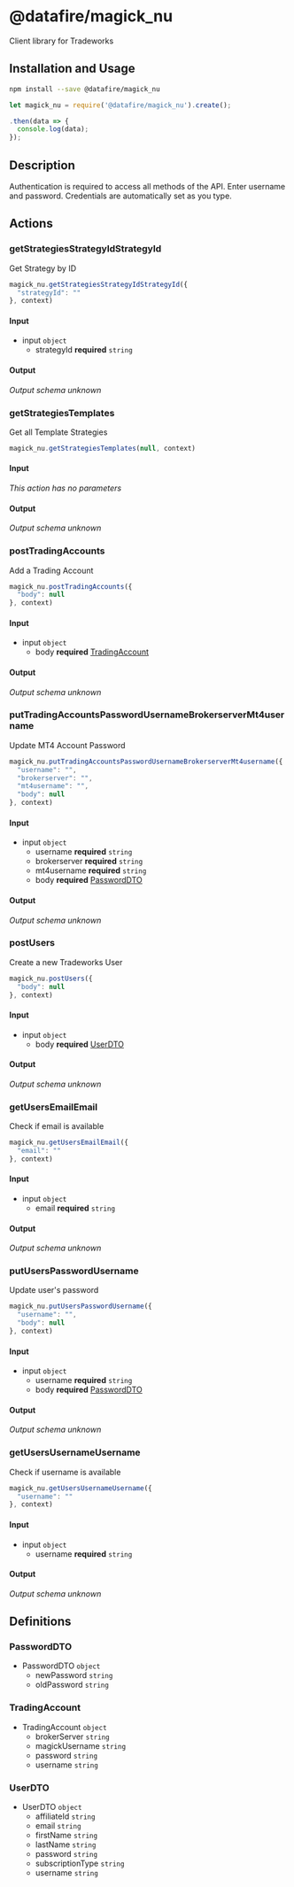 # @datafire/magick_nu

Client library for Tradeworks

## Installation and Usage
```bash
npm install --save @datafire/magick_nu
```
```js
let magick_nu = require('@datafire/magick_nu').create();

.then(data => {
  console.log(data);
});
```

## Description

Authentication is required to access all methods of the API. Enter username and password.
                Credentials are automatically set as you type.

## Actions

### getStrategiesStrategyIdStrategyId
Get Strategy by ID


```js
magick_nu.getStrategiesStrategyIdStrategyId({
  "strategyId": ""
}, context)
```

#### Input
* input `object`
  * strategyId **required** `string`

#### Output
*Output schema unknown*

### getStrategiesTemplates
Get all Template Strategies


```js
magick_nu.getStrategiesTemplates(null, context)
```

#### Input
*This action has no parameters*

#### Output
*Output schema unknown*

### postTradingAccounts
Add a Trading Account


```js
magick_nu.postTradingAccounts({
  "body": null
}, context)
```

#### Input
* input `object`
  * body **required** [TradingAccount](#tradingaccount)

#### Output
*Output schema unknown*

### putTradingAccountsPasswordUsernameBrokerserverMt4username
Update MT4 Account Password


```js
magick_nu.putTradingAccountsPasswordUsernameBrokerserverMt4username({
  "username": "",
  "brokerserver": "",
  "mt4username": "",
  "body": null
}, context)
```

#### Input
* input `object`
  * username **required** `string`
  * brokerserver **required** `string`
  * mt4username **required** `string`
  * body **required** [PasswordDTO](#passworddto)

#### Output
*Output schema unknown*

### postUsers
Create a new Tradeworks User


```js
magick_nu.postUsers({
  "body": null
}, context)
```

#### Input
* input `object`
  * body **required** [UserDTO](#userdto)

#### Output
*Output schema unknown*

### getUsersEmailEmail
Check if email is available


```js
magick_nu.getUsersEmailEmail({
  "email": ""
}, context)
```

#### Input
* input `object`
  * email **required** `string`

#### Output
*Output schema unknown*

### putUsersPasswordUsername
Update user's password


```js
magick_nu.putUsersPasswordUsername({
  "username": "",
  "body": null
}, context)
```

#### Input
* input `object`
  * username **required** `string`
  * body **required** [PasswordDTO](#passworddto)

#### Output
*Output schema unknown*

### getUsersUsernameUsername
Check if username is available


```js
magick_nu.getUsersUsernameUsername({
  "username": ""
}, context)
```

#### Input
* input `object`
  * username **required** `string`

#### Output
*Output schema unknown*



## Definitions

### PasswordDTO
* PasswordDTO `object`
  * newPassword `string`
  * oldPassword `string`

### TradingAccount
* TradingAccount `object`
  * brokerServer `string`
  * magickUsername `string`
  * password `string`
  * username `string`

### UserDTO
* UserDTO `object`
  * affiliateId `string`
  * email `string`
  * firstName `string`
  * lastName `string`
  * password `string`
  * subscriptionType `string`
  * username `string`


